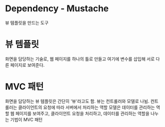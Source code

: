 # Dependency - Mustache
뷰 템플릿을 만드는 도구

# 뷰 템플릿
화면을 담당하는 기술로, 웹 페이지를 하나의 틀로 만들고
여기에 변수를 삽입해 서로 다른 페이지로 보여준다.

# MVC 패턴
화면을 담당하는 뷰 템플릿은 간단히 '뷰'라고도 함.
뷰는 컨트롤러와 모델로 나뉨.
컨트롤러는 클라이언트의 요청에 따라 서버에서 처리하는 역할
모델은 데이터를 관리하는 역할
웹 페이지를 보여주고, 클라이언트 요청을 처리하고, 데이터를 관리하는 역할을 나누는 기법이 MVC 패턴